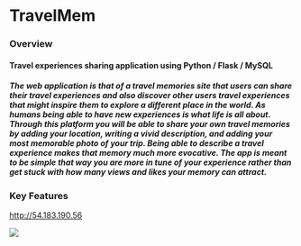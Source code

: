 # TravelMem
### Overview 
#### Travel experiences sharing application using Python / Flask / MySQL

##### The web application is that of a travel memories site that users can share their travel experiences and also discover other users travel experiences that might inspire them to explore a different place in the world. As humans being able to have new experiences is what life is all about. Through this platform you will be able to share your own travel memories by adding your location, writing a vivid description, and adding your most memorable photo of your trip. Being able to describe a travel experience makes that memory much more evocative. The app is meant to be simple that way you are more in tune of your experience rather than get stuck with how many views and likes your memory can attract.

### Key Features


http://54.183.190.56

![](https://thumbs.gfycat.com/PersonalActualCrownofthornsstarfish-size_restricted.gif)
